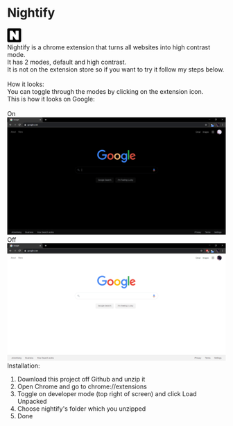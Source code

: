 # Nightify
<img src="images/32.png"> <br>Nightify is a chrome extension that turns all websites into high contrast mode.
<br>It has 2 modes, default and high contrast.<br>It is not on the extension store so if you want to try it follow my steps below.
<br>
<br>
How it looks:
<br>
You can toggle through the modes by clicking on the extension icon.<br>
This is how it looks on Google:<br><br>
On<br><img src="images/googleon.PNG">Off<br><img src="images/googleoff.PNG">
<br>
Installation:
1. Download this project off Github and unzip it<br>
2. Open Chrome and go to chrome://extensions<br>
3. Toggle on developer mode (top right of screen) and click Load Unpacked<br>
4. Choose nightify's folder which you unzipped<br>
5. Done<br>

